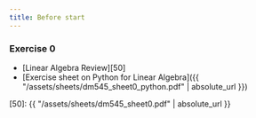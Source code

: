 ```yaml
---
title: Before start
---
```


### Exercise 0 

<!-- **Exercises**{: .label .label-purple }  -->

- [Linear Algebra Review][50]
- [Exercise sheet on Python for Linear Algebra]({{ "/assets/sheets/dm545_sheet0_python.pdf" | absolute_url }})

[50]: {{ "/assets/sheets/dm545_sheet0.pdf" | absolute_url }}

